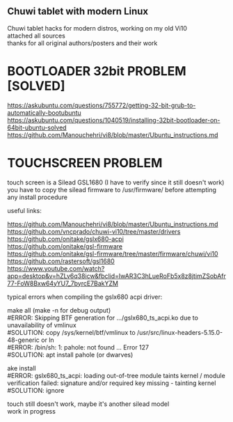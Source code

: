 ## Chuwi tablet with modern Linux  

Chuwi tablet hacks for modern distros, working on my old Vi10  
attached all sources  
thanks for all original authors/posters and their work  
  
# BOOTLOADER 32bit PROBLEM [SOLVED] ##

https://askubuntu.com/questions/755772/getting-32-bit-grub-to-automatically-bootubuntu  
https://askubuntu.com/questions/1040519/installing-32bit-bootloader-on-64bit-ubuntu-solved  
https://github.com/Manouchehri/vi8/blob/master/Ubuntu_instructions.md 
  
# TOUCHSCREEN PROBLEM

touch screen is a Silead GSL1680 (I have to verify since it still doesn't work)  
you have to copy the silead firmware to /usr/firmware/ before attempting any install procedure  

useful links:  

https://github.com/Manouchehri/vi8/blob/master/Ubuntu_instructions.md 
https://github.com/vncprado/chuwi-vi10/tree/master/drivers  
https://github.com/onitake/gslx680-acpi  
https://github.com/onitake/gsl-firmware  
https://github.com/onitake/gsl-firmware/tree/master/firmware/chuwi/vi10  
https://github.com/rastersoft/gsl1680  
https://www.youtube.com/watch?app=desktop&v=hZLv6q38icw&fbclid=IwAR3C3hLueRoFb5x8z8jtimZSobAfr77-FoW8Bxw64yYU7_7byrcE7BakYZM   
  

typical errors when compiling the gslx680 acpi driver:  
  
make all (make -n for debug output)  
#ERROR: Skipping BTF generation for .../gslx680_ts_acpi.ko due to unavailability of vmlinux  
#SOLUTION: copy /sys/kernel/btf/vmlinux to /usr/src/linux-headers-5.15.0-48-generic or ln  
#ERROR: /bin/sh: 1: pahole: not found ... Error 127  
#SOLUTION: apt install pahole (or dwarves)  
  
ake install  
#ERROR: gslx680_ts_acpi: loading out-of-tree module taints kernel / module verification failed: signature and/or required key missing - tainting kernel  
#SOLUTION: ignore  
  
touch still doesn't work, maybe it's another silead model  
work in progress  
  
